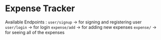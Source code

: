 # Expense Tracker  

Available Endpoints : 
`user/signup` -> for signing and registering user
`user/login` -> for login
`expense/add` -> for adding new expenses
`expense/` -> for seeing all of the expenses